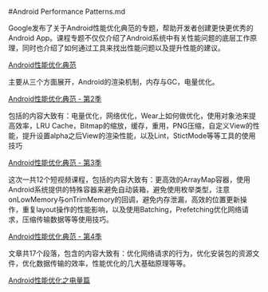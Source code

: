 #Android Performance Patterns.md

Google发布了关于Android性能优化典范的专题，帮助开发者创建更快更优秀的Android App。课程专题不仅仅介绍了Android系统中有关性能问题的底层工作原理，同时也介绍了如何通过工具来找出性能问题以及提升性能的建议。

[Android性能优化典范](http://hukai.me/android-performance-patterns/)

主要从三个方面展开，Android的渲染机制，内存与GC，电量优化。

[Android性能优化典范 - 第2季](http://hukai.me/android-performance-patterns-season-2/)

包括的内容大致有：电量优化，网络优化，Wear上如何做优化，使用对象池来提高效率，LRU Cache，Bitmap的缩放，缓存，重用，PNG压缩，自定义View的性能，提升设置alpha之后View的渲染性能，以及Lint，StictMode等等工具的使用技巧

[Android性能优化典范 - 第3季](http://hukai.me/android-performance-patterns-season-3/)

这次一共12个短视频课程，包括的内容大致有：更高效的ArrayMap容器，使用Android系统提供的特殊容器来避免自动装箱，避免使用枚举类型，注意onLowMemory与onTrimMemory的回调，避免内存泄漏，高效的位置更新操作，重复layout操作的性能影响，以及使用Batching，Prefetching优化网络请求，压缩传输数据等等使用技巧。

[Android性能优化典范 - 第4季](http://hukai.me/android-performance-patterns-season-4/)

文章共17个段落，包含的内容大致有：优化网络请求的行为，优化安装包的资源文件，优化数据传输的效率，性能优化的几大基础原理等等。

[Android性能优化之电量篇](http://hukai.me/android-performance-battery/)

